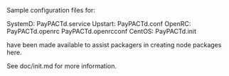 Sample configuration files for:

SystemD: PayPACTd.service
Upstart: PayPACTd.conf
OpenRC:  PayPACTd.openrc
         PayPACTd.openrcconf
CentOS:  PayPACTd.init

have been made available to assist packagers in creating node packages here.

See doc/init.md for more information.
